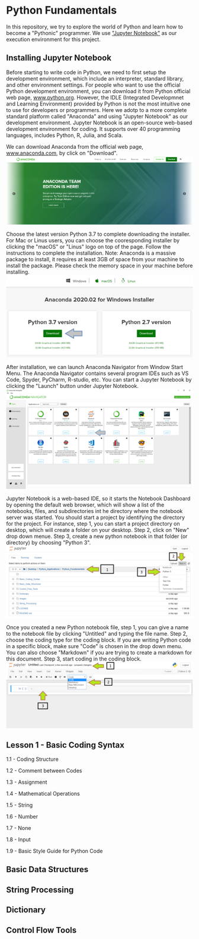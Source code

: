 # Python Fundamentals
In this repository, we try to explore the world of Python and learn how to become a "Pythonic" programmer.  We use ["Jupyter Notebook"](https://jupyter.org/) as our execution environment for this project.  

## Installing Jupyter Notebook
Before starting to write code in Python, we need to first setup the development environment, which include an interpreter, standard library, and other environment settings.  For people who want to use the official Python development environment, you can download it from Python official web page, www.python.org.  However, the IDLE (Integrated Developmnet and Learning Environment) provided by Python is not the most intuitive one to use for developers or programmers.  Here we adotp to a more complete standard platform called "Anaconda" and using "Jupyter Notebook" as our development environment.  Jupyter Notebook is an open-source web-based development environment for coding.  It supports over 40 programming languages, includes Python, R, Julia, and Scala.  

We can download Anaconda from the official web page, www.anaconda.com, by click on "Download".
![anaconda 1](/images/anaconda1.png)

Choose the latest version Python 3.7 to complete downloading the installer.
For Mac or Linus users, you can choose the cooresponding installer by clicking the "macOS" or "Linus" logo on top of the page.
Follow the instructions to complete the installation.
Note: Anaconda is a massive package to install, it requires at least 3GB of space from your machine to install the package.  Please check the memory space in your machine before installing.
![anaconda 2](/images/anaconda2.png)

After installation, we can launch Anaconda Navigator from Window Start Menu.  The Anaconda Navigator contains several program IDEs such as VS Code, Spyder, PyCharm, R-studio, etc.  You can start a Jupyter Notebook by clicking the "Launch" button under Jupyter Notebook.
![anaconda 3](/images/anaconda3.png)

Jupyter Notebook is a web-based IDE, so it starts the Notebook Dashboard by opening the default web browser, which will show a list of the notebooks, files, and subdirectories int he directory where the notebook server was started.  You should start a project by identifying the directory for the project. For instance, step 1, you can start a project directory on desktop, which will create a folder on your desktop.  Step 2, click on "New" drop down menue.  Step 3, create a new python notebook in that folder (or directory) by choosing "Python 3".
![anaconda 4](/images/anaconda4.png)

Once you created a new Python notebook file, step 1, you can give a name to the notebook file by clicking "Untitled" and typing the file name.  Step 2, choose the coding type for the coding block. If you are writing Python code in a specific block, make sure "Code" is chosen in the drop down menu.  You can also choose "Markdown" if you are trying to create a markdown for this document.  Step 3, start coding in the coding block.  
![anaconda 5](/images/anaconda5.png)

## Lesson 1 - Basic Coding Syntax
1.1 - Coding Structure

1.2 - Comment between Codes

1.3 - Assignment

1.4 - Mathematical Operations

1.5 - String

1.6 - Number

1.7 - None

1.8 - Input

1.9 - Basic Style Guide for Python Code

## Basic Data Structures

## String Processing

## Dictionary

## Control Flow Tools
